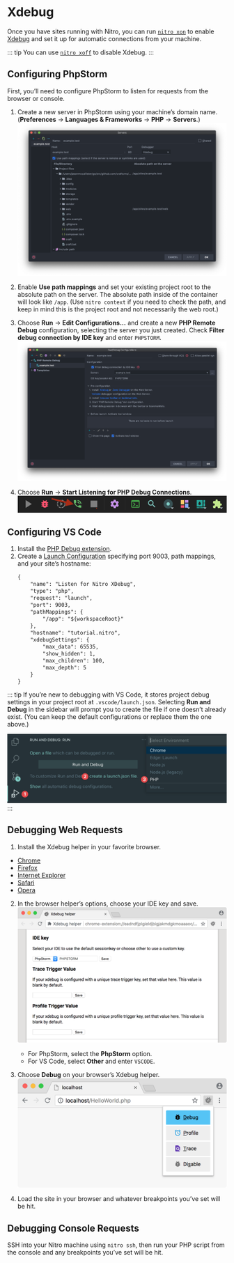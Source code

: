 # Xdebug

Once you have sites running with Nitro, you can run [`nitro xon`](commands.md#xon) to enable [Xdebug](https://xdebug.org/) and set it up for automatic connections from your machine.

::: tip
You can use [`nitro xoff`](commands.md#xoff) to disable Xdebug.
:::

## Configuring PhpStorm

First, you’ll need to configure PhpStorm to listen for requests from the browser or console.

1. Create a new server in PhpStorm using your machine’s domain name. (**Preferences** → **Languages & Frameworks** → **PHP** → **Servers**.)\
![PhpStorm Server Settings](./images/phpstorm-server.png)

2. Enable **Use path mappings** and set your existing project root to the absolute path on the server. The absolute path inside of the container will look like `/app`. (Use `nitro context` if you need to check the path, and keep in mind this is the project root and not necessarily the web root.)

3. Choose **Run** → **Edit Configurations...** and create a new **PHP Remote Debug** configuration, selecting the server you just created. Check **Filter debug connection by IDE key** and enter `PHPSTORM`.\
![PhpStorm Remote Debug Settings](./images/phpstorm-remote-debug.png)

4. Choose **Run** → **Start Listening for PHP Debug Connections**.\
![PhpStorm Remote Debug Settings](./images/start-listening.png)

## Configuring VS Code

1. Install the [PHP Debug extension](https://marketplace.visualstudio.com/items?itemName=felixfbecker.php-debug).
2. Create a [Launch Configuration](https://code.visualstudio.com/docs/editor/debugging#_launch-configurations) specifying port 9003, path mappings, and your site’s hostname:
    ```js{5-9}
    {
        "name": "Listen for Nitro XDebug",
        "type": "php",
        "request": "launch",
        "port": 9003,
        "pathMappings": {
            "/app": "${workspaceRoot}"
        },
        "hostname": "tutorial.nitro",
        "xdebugSettings": {
            "max_data": 65535,
            "show_hidden": 1,
            "max_children": 100,
            "max_depth": 5
        }
    }
    ```

::: tip
If you’re new to debugging with VS Code, it stores project debug settings in your project root at `.vscode/launch.json`. Selecting **Run and Debug** in the sidebar will prompt you to create the file if one doesn’t already exist. (You can keep the default configurations or replace them the one above.)

![Creating an initial launch.json file](./images/vs-code-launch-config.png)
:::

## Debugging Web Requests

1. Install the Xdebug helper in your favorite browser.

- [Chrome](https://chrome.google.com/extensions/detail/eadndfjplgieldjbigjakmdgkmoaaaoc)
- [Firefox](https://addons.mozilla.org/en-US/firefox/addon/xdebug-helper-for-firefox/)
- [Internet Explorer](https://www.jetbrains.com/phpstorm/marklets/)
- [Safari](https://github.com/benmatselby/xdebug-toggler)
- [Opera](https://addons.opera.com/addons/extensions/details/xdebug-launcher/)

2. In the browser helper’s options, choose your IDE key and save.\
![Xdebug Browser Helper Chrome](./images/xdebug-chrome-settings.png)
    - For PhpStorm, select the **PhpStorm** option.
    - For VS Code, select **Other** and enter `VSCODE`.

3. Choose **Debug** on your browser’s Xdebug helper.\
![PhpStorm Remote Debug Settings](./images/xdebug-chrome.png)

4. Load the site in your browser and whatever breakpoints you’ve set will be hit.

## Debugging Console Requests

SSH into your Nitro machine using `nitro ssh`, then run your PHP script from the console and any breakpoints you’ve set will be hit.

